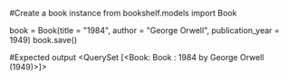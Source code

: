 #Create a book instance
from bookshelf.models import Book

book = Book(title = "1984", author = "George Orwell", publication_year = 1949)
book.save()

#Expected output
<QuerySet [<Book: Book : 1984 by George Orwell (1949)>]>